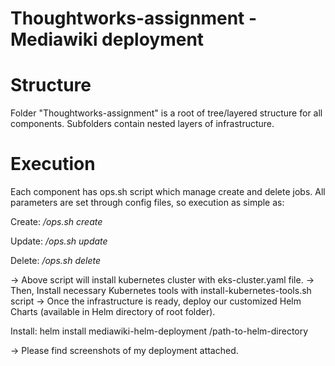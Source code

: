# Thoughtworks-assignment - Mediawiki deployment


# Structure
Folder "Thoughtworks-assignment" is a root of tree/layered structure for all components.
Subfolders contain nested layers of infrastructure.


# Execution
Each component has ops.sh script which manage create and delete jobs.
All parameters are set through config files, so execution as simple as:

Create: */ops.sh create*

Update: */ops.sh update*

Delete: */ops.sh delete*

-> Above script will install kubernetes cluster with eks-cluster.yaml file.
-> Then, Install necessary Kubernetes tools with install-kubernetes-tools.sh script
-> Once the infrastructure is ready, deploy our customized Helm Charts (available in Helm directory of root folder).

Install: helm install mediawiki-helm-deployment /path-to-helm-directory

-> Please find screenshots of my deployment attached.

